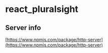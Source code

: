 # react_pluralsight

## Server info
[https://www.npmjs.com/package/http-server](https://www.npmjs.com/package/http-server)
